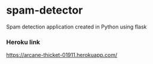 # spam-detector
Spam detection application created in Python using flask

### Heroku link
https://arcane-thicket-01911.herokuapp.com/
